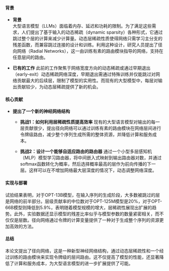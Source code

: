 #### 背景
- **背景**       
    大型语言模型（LLMs）面临着内存、延迟和功耗的限制。为了满足这些需求，人们提出了基于输入的动态稀疏（dynamic sparsity）各种形式，它通过跳过整个层的计算来减少计算量。动态层稀疏性质使得网络只需学习主分支的残差函数，而兼容跳过连接的设计和训练。利用这种设计，研究人员提出了径向网络（Radial Networks），这一由训练有素的路由模块指导的网络，支持在任意层间的路由。

- **已有的工作**
    此前的工作聚焦于网络宽度方向的动态稀疏或通过早期退出（early-exit）动态稀疏网络深度，早期退出需通过特殊训练并仅能跳过对网络贡献最大的后续层，限制了模型的实用性。而现有的大型模型中，每层对输出贡献较少，为动态层稀疏提供了新的机会。

#### 核心贡献
- **提出了一个新的神经网络结构**
    - **挑战1：如何利用层稀疏性质提高效率**
        现有的大型语言模型对输出的每一层贡献很少，提出径向网络可以通过训练有素的路由模块在网络层间进行令牌级路由，减少整个序列生成所需的整体资源，并降低计算和服务成本。

    - **挑战2：设计一个能够自适应路由的路由器**
        通过一个小型多层感知机（MLP）模型学习路由器，将中间嵌入式映射到输出路由器对数，并通过softmax函数转化为概率，然后选择概率最高的层作为前向传播的下一层。这样可以在不增加网络最大层深度的情况下，动态调整网络深度。

#### 实现与部署
试验结果表明，对于OPT-13B模型，在输入序列的生成阶段，大多数被跳过的层是网络的前半部分。层级贡献率的中位数对于OPT-125M模型是20%，对于OPT-66B模型则降低到5.9%，表明随着模型规模的增大，层稀疏性展现出扩展的趋势。此外，实验数据还显示模型的残差比率似乎与模型参数的数量紧密相关，而不仅仅是层数。径向网络通过令牌的计算变量提供了一种对于生成整个序列的资源更加高效的方法。

#### 总结
本论文提出了径向网络，这是一种新型神经网络结构，通过动态层稀疏性和一个经过训练的路由模块来实现令牌级的层间路由。这不仅提高了模型的性能，还显著降低了计算和服务成本，为大型语言模型的进一步扩展提供了可能。
